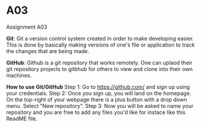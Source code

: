 # A03
Assignment A03

**Git**:
Git a version control system created in order to make developing easier. This is done by basically making versions of one's file or application to track the changes that are being made. 

**GitHub**:
Github is a git repository that works remotely. One can uplaod their git repository projects to gitbhub for others to view and clone into their own machines. 


**How to use Git/GitHub**
Step 1: Go to https://github.com/ and sign up using your credentials. 
Step 2: Once you sign up, you will land on the homepage. On the top-right of your webpage there is a plus button with a drop down menu. Select "New repository".
Step 3: Now you will be asked to name your repository and you are free to add any files you'd like for instace like this ReadME file. 
